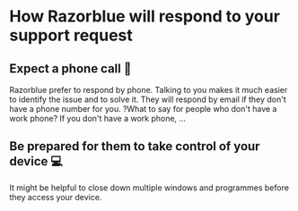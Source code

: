 # How Razorblue will respond to your support request

## Expect a phone call 📲

Razorblue prefer to respond by phone.
Talking to you makes it much easier to identify the issue and to solve it.
They will respond by email if they don't have a phone number for you.
?What to say for people who don't have a work phone?
If you don't have a work phone, ...

## Be prepared for them to take control of your device 💻

It might be helpful to close down multiple windows and programmes before they access your device.